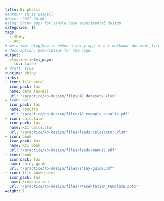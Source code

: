 ```yaml
---
title: Bi-phasic
#author: Chris Gaskell
#date: '2022-24-08'
#slug: Shiny apps for single case experimental design.
categories: []
tags:
  - Shiny
  - Web
# meta_img: blog/how-to-embed-a-shiny-app-in-a-r-markdown-document_files/shiny-app-in-blogdown.jpeg
# description: Description for the page.
output:
  blogdown::html_page:
    toc: false
# draft: true
runtime: shiny
links:
- icon: file-excel
  icon_pack: fas
  name: data (excel)
  url: "/practice/ab-design/files/AB_datasets.xlsx"
- icon: poll
  icon_pack: fas
  name: results
  url: "/practice/ab-design/files/AB_example_results.pdf"
- icon: calculator
  icon_pack: fas
  name: RCI calculator
  url: "/practice/ab-design/files/leeds-calculator.xlsm"
- icon: book
  icon_pack: fas
  name: RCI book
  url: "/practice/ab-design/files/leeds-manual.pdf"
- icon: book
  icon_pack: fas
  name: shiny guide
  url: "/practice/ab-design/files/shiny-guide.pdf"
- icon: file-powerpoint
  icon_pack: fas
  name: Presentation
  url: "/practice/ab-design/files/Presentation_template.pptx"
weight: 1
---
```

